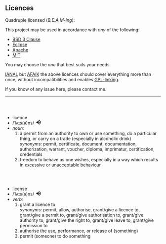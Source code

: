 ## Licences

Quadruple licensed (_B.E.A.M-ing_):

This project may be used in accordance with _any_ of the following:
 
* <a href="https://opensource.org/licenses/BSD-3-Clause"><abbr title="Berkeley Software Distribution">BSD</abbr> 3 Clause</a>
* <a href="https://www.eclipse.org/legal/epl-v10.html">Eclipse</a>
* <a href="https://www.apache.org/licenses/LICENSE-2.0">Apache</a>
* <a href="https://opensource.org/licenses/MIT"><abbr title="Massachusetts Institute of Technology">MIT</abbr></a>

You may choose the _one_ that best suits your needs.

<abbr title="I am not a lawyer">IANAL</abbr> but 
<abbr title="As far as I know">AFAIK</abbr> the above licences should cover everything more than once, without incompatibilities and enables 
<a href="https://en.wikipedia.org/wiki/GPL_linking_exception"><abbr title="GNU General Public License">GPL</abbr>-linking</a>.


If you know of any issue here, please contact me. 


----

##### &nbsp;

<ul class="nav nav-list">
	<li class="nav-header">licence</li>
	<li>/ˈlʌɪs(ə)ns/&nbsp;&nbsp;<span title="Pronunciation" style="display:inline-block;"><input src="data:image/png;base64,iVBORw0KGgoAAAANSUhEUgAAAA4AAAAOCAQAAAC1QeVaAAAAi0lEQVQokWNgQAYyQFzGsIJBnwED8DNcBpK+DM8YfjMUokqxMRxg+A9m8TJsBLLSEFKMDCuBAv/hCncxfGWQhUn2gaVAktkMXkBSHmh0OwNU8D9csoHhO4MikN7BcAGb5H+GYiDdCTQYq2QubkkkY/E6CLtXdiJ7BTMQMnAHXxFm6IICvhwY8AYQLgCw2U9d90B8BAAAAABJRU5ErkJggg==" width="14" height="14" type="image" onclick="pronounce('licence--_gb_1.mp3')" /></span></li>
	<li><i>noun:</i>
		<ol>
			<li>
				a permit from an authority to own or use something, do a particular thing, or carry on a trade (especially in alcoholic drink)<br/>
				<i>synonyms:</i> permit, certificate, document, documentation, authorization, warrant, voucher, diploma, imprimatur, certification, credentials
			</li>
			<li>freedom to behave as one wishes, especially in a way which results in excessive or unacceptable behaviour</li>
		</ol>
	</li>
</ul>

##### &nbsp;&nbsp;

<ul class="nav nav-list">
	<li class="nav-header">license</li>
	<li>/ˈlʌɪs(ə)ns/&nbsp;&nbsp;<span title="Pronunciation" style="display:inline-block;"><input src="data:image/png;base64,iVBORw0KGgoAAAANSUhEUgAAAA4AAAAOCAQAAAC1QeVaAAAAi0lEQVQokWNgQAYyQFzGsIJBnwED8DNcBpK+DM8YfjMUokqxMRxg+A9m8TJsBLLSEFKMDCuBAv/hCncxfGWQhUn2gaVAktkMXkBSHmh0OwNU8D9csoHhO4MikN7BcAGb5H+GYiDdCTQYq2QubkkkY/E6CLtXdiJ7BTMQMnAHXxFm6IICvhwY8AYQLgCw2U9d90B8BAAAAABJRU5ErkJggg==" width="14" height="14" type="image" onclick="pronounce('license--_gb_1.mp3')" /></span></li>
	<li><i>verb:</i>
		<ol>
			<li>
				grant a licence to<br/>
				<i>synonyms:</i> permit, allow, authorise, grant/give a licence to, grant/give a permit to, grant/give authorisation to, grant/give authority to, grant/give the right to, grant/give leave to, grant/give permission to				
			</li>
			<li>authorise the use, performance, or release of (something)</li>
			<li>permit (someone) to do something</li>
		</ol>
	</li>
</ul>

<br/>
